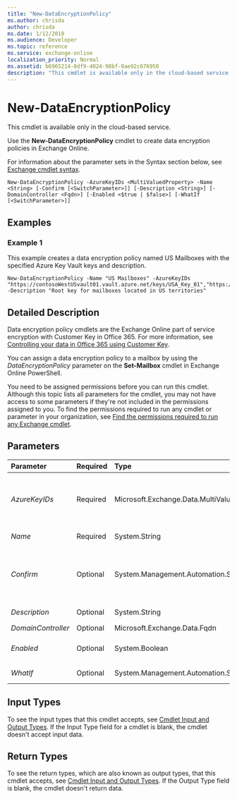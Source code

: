 ```yaml
---
title: "New-DataEncryptionPolicy"
ms.author: chrisda
author: chrisda
ms.date: 1/12/2018
ms.audience: Developer
ms.topic: reference
ms.service: exchange-online
localization_priority: Normal
ms.assetid: b6965214-8df9-4024-98bf-0ae92c676950
description: "This cmdlet is available only in the cloud-based service."
---
```


# New-DataEncryptionPolicy

This cmdlet is available only in the cloud-based service.
  
Use the **New-DataEncryptionPolicy** cmdlet to create data encryption policies in Exchange Online.
  
For information about the parameter sets in the Syntax section below, see [Exchange cmdlet syntax](https://technet.microsoft.com/library/bb123552.aspx). 
  
```
New-DataEncryptionPolicy -AzureKeyIDs <MultiValuedProperty> -Name <String> [-Confirm [<SwitchParameter>]] [-Description <String>] [-DomainController <Fqdn>] [-Enabled <$true | $false>] [-WhatIf [<SwitchParameter>]]
```

## Examples
<a name="Examples"> </a>

### Example 1

This example creates a data encryption policy named US Mailboxes with the specified Azure Key Vault keys and description.
  
```
New-DataEncryptionPolicy -Name "US Mailboxes" -AzureKeyIDs "https://contosoWestUSvault01.vault.azure.net/keys/USA_Key_01","https://contosoEastUSvault01.vault.azure.net/keys/USA_Key_02" -Description "Root key for mailboxes located in US territories"
```

## Detailed Description
<a name="DetailedDescription"> </a>

Data encryption policy cmdlets are the Exchange Online part of service encryption with Customer Key in Office 365. For more information, see [Controlling your data in Office 365 using Customer Key](https://aka.ms/customerkey).
  
You can assign a data encryption policy to a mailbox by using the  _DataEncryptionPolicy_ parameter on the **Set-Mailbox** cmdlet in Exchange Online PowerShell.
  
You need to be assigned permissions before you can run this cmdlet. Although this topic lists all parameters for the cmdlet, you may not have access to some parameters if they're not included in the permissions assigned to you. To find the permissions required to run any cmdlet or parameter in your organization, see [Find the permissions required to run any Exchange cmdlet](https://technet.microsoft.com/library/mt432940.aspx).
  
## Parameters
<a name="DetailedDescription"> </a>

|**Parameter**|**Required**|**Type**|**Description**|
|:-----|:-----|:-----|:-----|
| _AzureKeyIDs_ <br/> |Required  <br/> |Microsoft.Exchange.Data.MultiValuedProperty  <br/> |The  _AzureKeyIDs_parameter specifies the URI values of the Azure Key Vault keys to associate with the data encryption policy. You need to specify at least two Azure Key Vault keys separated by commas. For example,  `"https://contosoWestUSvault01.vault.azure.net/keys/USA_Key_01","https://contosoEastUSvault01.vault.azure.net/keys/USA_Key_02"` <br/> To find the URI value for an Azure Key Vault, replace  _\<ValutName\>_ with the name of the vault, and run this command in Azure Rights Management PowerShell: `Get-AzureKeyVaultKey -VaultName <VaultName>).id`. For more information, see [Get started with Azure Key Vault](https://go.microsoft.com/fwlink/p/?linkid=521402).  <br/> |
| _Name_ <br/> |Required  <br/> |System.String  <br/> |The  _Name_ parameter specifies the unique name for the data encryption policy. If the value contains spaces, enclose the value in quotation marks. <br/> |
| _Confirm_ <br/> |Optional  <br/> |System.Management.Automation.SwitchParameter  <br/> | The _Confirm_ switch specifies whether to show or hide the confirmation prompt. How this switch affects the cmdlet depends on if the cmdlet requires confirmation before proceeding. <br/>  Destructive cmdlets (for example, **Remove-\*** cmdlets) have a built-in pause that forces you to acknowledge the command before proceeding. For these cmdlets, you can skip the confirmation prompt by using this exact syntax: `-Confirm:$false`.  <br/>  Most other cmdlets (for example, **New-\*** and **Set-\*** cmdlets) don't have a built-in pause. For these cmdlets, specifying the _Confirm_ switch without a value introduces a pause that forces you acknowledge the command before proceeding. <br/> |
| _Description_ <br/> |Optional  <br/> |System.String  <br/> |The  _Description_ parameter specifies an optional description for the data encryption policy. If the value contains spaces, enclose the value in quotation marks. <br/> |
| _DomainController_ <br/> |Optional  <br/> |Microsoft.Exchange.Data.Fqdn  <br/> |This parameter is reserved for internal Microsoft use.  <br/> |
| _Enabled_ <br/> |Optional  <br/> |System.Boolean  <br/> | The _Enabled_parameter enables or disable the data encryption policy. Valid values are:  <br/>  `$true`: The policy is enabled. This is the default value.  <br/>  `$false`: The policy is disabled.  <br/> |
| _WhatIf_ <br/> |Optional  <br/> |System.Management.Automation.SwitchParameter  <br/> |The  _WhatIf_ switch simulates the actions of the command. You can use this switch to view the changes that would occur without actually applying those changes. You don't need to specify a value with this switch. <br/> |
   
## Input Types
<a name="InputTypes"> </a>

To see the input types that this cmdlet accepts, see [Cmdlet Input and Output Types](http://go.microsoft.com/fwlink/p/?linkId=616387). If the Input Type field for a cmdlet is blank, the cmdlet doesn't accept input data. 
  
## Return Types
<a name="ReturnTypes"> </a>

To see the return types, which are also known as output types, that this cmdlet accepts, see [Cmdlet Input and Output Types](http://go.microsoft.com/fwlink/p/?linkId=616387). If the Output Type field is blank, the cmdlet doesn't return data. 
  

